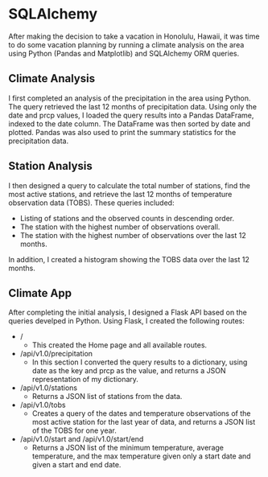 # SQLAlchemy
After making the decision to take a vacation in Honolulu, Hawaii, it was time to do some vacation planning by running a climate analysis on the area using Python (Pandas and Matplotlib) and SQLAlchemy ORM queries. 

## Climate Analysis
I first completed an analysis of the precipitation in the area using Python. The query retrieved the last 12 months of precipitation data. Using only the date and prcp values, I loaded the query results into a Pandas DataFrame, indexed to the date column. The DataFrame was then sorted by date and plotted. Pandas was also used to print the summary statistics for the precipitation data. 

## Station Analysis
I then designed a query to calculate the total number of stations, find the most active stations, and retrieve the last 12 months of temperature observation data (TOBS). These queries included:

  - Listing of stations and the observed counts in descending order. 
  - The station with the highest number of observations overall. 
  - The station with the highest number of observations over the last 12 months. 

In addition, I created a histogram showing the TOBS data over the last 12 months. 

## Climate App
After completing the initial analysis, I designed a Flask API based on the queries develped in Python. Using Flask, I created the following routes:

  - /
    - This created the Home page and all available routes.
  - /api/v1.0/precipitation
    - In this section I converted the query results to a dictionary, using date as the key and prcp as the value, and returns a JSON representation of my dictionary. 
  - /api/v1.0/stations
    - Returns a JSON list of stations from the data. 
  - /api/v1.0/tobs
    - Creates a query of the dates and temperature observations of the most active station for the last year of data, and returns a JSON list of the TOBS for one year. 
  - /api/v1.0/start and /api/v1.0/start/end
    - Returns a JSON list of the minimum temperature, average temperature, and the max temperature given only a start date and given a start and end date. 
  
  
